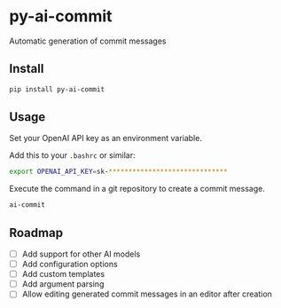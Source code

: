 # py-ai-commit

Automatic generation of commit messages

## Install

```bash
pip install py-ai-commit
```

## Usage

Set your OpenAI API key as an environment variable.

Add this to your `.bashrc` or similar:

```bash
export OPENAI_API_KEY=sk-******************************
```

Execute the command in a git repository to create a commit message.

```bash
ai-commit
```

## Roadmap

- [ ] Add support for other AI models
- [ ] Add configuration options
- [ ] Add custom templates
- [ ] Add argument parsing
- [ ] Allow editing generated commit messages in an editor after creation
